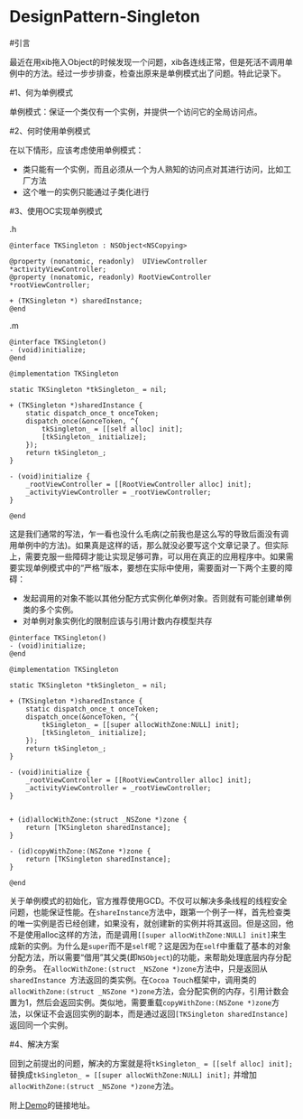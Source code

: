 # DesignPattern-Singleton
#引言

最近在用xib拖入Object的时候发现一个问题，xib各连线正常，但是死活不调用单例中的方法。经过一步步排查，检查出原来是单例模式出了问题。特此记录下。

#1、何为单例模式

单例模式：保证一个类仅有一个实例，并提供一个访问它的全局访问点。

#2、何时使用单例模式

 在以下情形，应该考虑使用单例模式：
 + 类只能有一个实例，而且必须从一个为人熟知的访问点对其进行访问，比如工厂方法
+ 这个唯一的实例只能通过子类化进行

#3、使用OC实现单例模式

.h

```
@interface TKSingleton : NSObject<NSCopying>

@property (nonatomic, readonly)  UIViewController *activityViewController;
@property (nonatomic, readonly) RootViewController *rootViewController;

+ (TKSingleton *) sharedInstance;
@end
```
.m

```
@interface TKSingleton()
- (void)initialize;
@end

@implementation TKSingleton

static TKSingleton *tkSingleton_ = nil;

+ (TKSingleton *)sharedInstance {
    static dispatch_once_t onceToken;
    dispatch_once(&onceToken, ^{
        tkSingleton_ = [[self alloc] init];
        [tkSingleton_ initialize];
    });
    return tkSingleton_;
}

- (void)initialize {
    _rootViewController = [[RootViewController alloc] init];
    _activityViewController = _rootViewController;
}

@end
```
这是我们通常的写法，乍一看也没什么毛病(之前我也是这么写的导致后面没有调用单例中的方法)。如果真是这样的话，那么就没必要写这个文章记录了。但实际上，需要克服一些障碍才能让实现足够可靠，可以用在真正的应用程序中。如果需要实现单例模式中的“严格”版本，要想在实际中使用，需要面对一下两个主要的障碍：
+ 发起调用的对象不能以其他分配方式实例化单例对象。否则就有可能创建单例类的多个实例。
+ 对单例对象实例化的限制应该与引用计数内存模型共存

```
@interface TKSingleton()
- (void)initialize;
@end

@implementation TKSingleton

static TKSingleton *tkSingleton_ = nil;

+ (TKSingleton *)sharedInstance {
    static dispatch_once_t onceToken;
    dispatch_once(&onceToken, ^{
        tkSingleton_ = [[super allocWithZone:NULL] init];
        [tkSingleton_ initialize];
    });
    return tkSingleton_;
}

- (void)initialize {
    _rootViewController = [[RootViewController alloc] init];
    _activityViewController = _rootViewController;
}


+ (id)allocWithZone:(struct _NSZone *)zone {
    return [TKSingleton sharedInstance];
}

- (id)copyWithZone:(NSZone *)zone {
    return [TKSingleton sharedInstance];
}

@end

```

关于单例模式的初始化，官方推荐使用GCD。不仅可以解决多条线程的线程安全问题，也能保证性能。在`shareInstance`方法中，跟第一个例子一样，首先检查类的唯一实例是否已经创建，如果没有，就创建新的实例并将其返回。但是这回，他不是使用alloc这样的方法，而是调用`[[super allocWithZone:NULL] init]`来生成新的实例。为什么是`super`而不是`self`呢？这是因为在`self`中重载了基本的对象分配方法，所以需要“借用”其父类(即`NSObject`)的功能，来帮助处理底层内存分配的杂务。
在`allocWithZone:(struct _NSZone *)zone`方法中，只是返回从`sharedInstance `方法返回的类实例。在`Cocoa Touch`框架中，调用类的`allocWithZone:(struct _NSZone *)zone`方法，会分配实例的内存，引用计数会置为1，然后会返回实例。类似地，需要重载`copyWithZone:(NSZone *)zone`方法，以保证不会返回实例的副本，而是通过返回`[TKSingleton sharedInstance]`返回同一个实例。

#4、解决方案

回到之前提出的问题，解决的方案就是将`tkSingleton_ = [[self alloc] init];`替换成`tkSingleton_ = [[super allocWithZone:NULL] init];` 并增加`allocWithZone:(struct _NSZone *)zone`方法。

附上[Demo](https://github.com/tekizhong/DesignPattern-Singleton)的链接地址。
